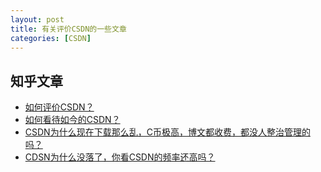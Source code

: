 ```yaml
---
layout: post
title: 有关评价CSDN的一些文章
categories: [CSDN]
---
```



## 知乎文章

- [如何评价CSDN？](https://www.zhihu.com/question/34442235)
- [如何看待如今的CSDN？](https://www.zhihu.com/question/302985501)
- [CSDN为什么现在下载那么乱，C币极高，博文都收费，都没人整治管理的吗？](https://www.zhihu.com/question/445357792)
- [CDSN为什么没落了，你看CSDN的频率还高吗？](https://www.zhihu.com/question/263825301)